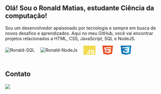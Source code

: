 ## Olá! Sou o Ronald Matias, estudante Ciência da computação!

<p>Sou um desenvolvedor apaixonado por tecnologia e sempre em busca de novos desafios e aprendizados. Aqui no meu GitHub, você vai encontrar projetos relacionados a HTML, CSS, JavaScript, SQL e NodeJS.</p>

<div style="display: inline-block; margin-bottom: 20px;">
  <img align="center" alt="Ronald-SQL" height="30" width="40" src="https://cdn.jsdelivr.net/gh/devicons/devicon@latest/icons/azuresqldatabase/azuresqldatabase-original.svg" style="margin-right: 15px;" />
  <img align="center" alt="Ronald-NodeJs" height="30" width="40" src="https://cdn.jsdelivr.net/gh/devicons/devicon@latest/icons/nodejs/nodejs-original-wordmark.svg" style="margin-right: 15px;" />
  <img align="center" alt="Ronald-Js" height="30" width="40" src="https://raw.githubusercontent.com/devicons/devicon/master/icons/javascript/javascript-plain.svg" style="margin-right: 15px;" />
  <img align="center" alt="Ronald-HTML" height="30" width="40" src="https://raw.githubusercontent.com/devicons/devicon/master/icons/html5/html5-original.svg" style="margin-right: 15px;" />
  <img align="center" alt="Ronald-CSS" height="30" width="40" src="https://raw.githubusercontent.com/devicons/devicon/master/icons/css3/css3-original.svg" />
</div>

  ## Contato

<div style="margin-top: 20px;"> 
  <a href = "mailto:ronaldmatias05@hotmail.com"><img src="https://img.shields.io/badge/-Hotmail-%23333?style=for-the-badge&logo=gmail&logoColor=white" target="_blank"></a>
</div>

##


 
